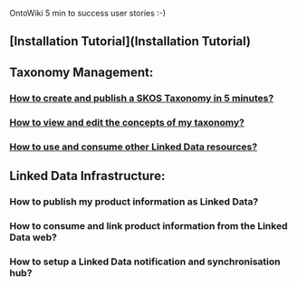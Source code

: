 OntoWiki 5 min to success user stories :-)

## [Installation Tutorial](Installation Tutorial)

## Taxonomy Management:

### [How to create and publish a SKOS Taxonomy in 5 minutes?](How-to-create-and-publish-a-SKOS-Taxonomy-in-5-minutes)

### [How to view and edit the concepts of my taxonomy?](https://github.com/AKSW/OntoWiki/wiki/How-to-view-and-edit-the-concepts-of-my-taxonomy)

### [How to use and consume other Linked Data resources?](How-to-use-and-consume-other-Linked-Data-resources)

## Linked Data Infrastructure:

### How to publish my product information as Linked Data?

### How to consume and link product information from the Linked Data web?

### How to setup a Linked Data notification and synchronisation hub?